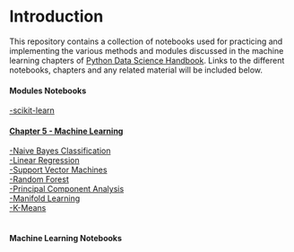 # Introduction
This repository contains a collection of notebooks used for practicing and implementing the various methods and modules discussed in the machine learning chapters of [Python Data Science Handbook](https://colab.research.google.com/github/jakevdp/PythonDataScienceHandbook/blob/master/notebooks/Index.ipynb#scrollTo=i0MkkA6Ct-LV). Links to the different notebooks, chapters and any related material will be included below.
#### Modules Notebooks
<a href="">-scikit-learn</a><br/>

#### [Chapter 5 - Machine Learning](https://colab.research.google.com/github/jakevdp/PythonDataScienceHandbook/blob/master/notebooks/05.00-Machine-Learning.ipynb)

<a href="https://colab.research.google.com/github/jakevdp/PythonDataScienceHandbook/blob/master/notebooks/05.05-Naive-Bayes.ipynb">-Naive Bayes Classification</a><br/>
<a href="https://colab.research.google.com/github/jakevdp/PythonDataScienceHandbook/blob/master/notebooks/05.06-Linear-Regression.ipynb">-Linear Regression</a><br/>
<a href="https://colab.research.google.com/github/jakevdp/PythonDataScienceHandbook/blob/master/notebooks/05.07-Support-Vector-Machines.ipynb">-Support Vector Machines</a><br/>
<a href="https://colab.research.google.com/github/jakevdp/PythonDataScienceHandbook/blob/master/notebooks/05.08-Random-Forests.ipynb">-Random Forest</a><br/>
<a href="https://colab.research.google.com/github/jakevdp/PythonDataScienceHandbook/blob/master/notebooks/05.09-Principal-Component-Analysis.ipynb">-Principal Component Analysis</a><br/>
<a href="https://colab.research.google.com/github/jakevdp/PythonDataScienceHandbook/blob/master/notebooks/05.10-Manifold-Learning.ipynb">-Manifold Learning</a><br/>
<a href="https://colab.research.google.com/github/jakevdp/PythonDataScienceHandbook/blob/master/notebooks/05.11-K-Means.ipynb">-K-Means</a><br/>
<a href="https://colab.research.google.com/github/jakevdp/PythonDataScienceHandbook/blob/master/notebooks/05.12-Gaussian-Mixtures.ipynb"></a><br/>
<a href="https://colab.research.google.com/github/jakevdp/PythonDataScienceHandbook/blob/master/notebooks/05.13-Kernel-Density-Estimation.ipynb"></a>
#### Machine Learning Notebooks
